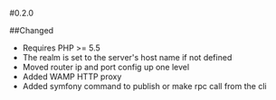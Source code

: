 #0.2.0

##Changed

- Requires PHP >= 5.5
- The realm is set to the server's host name if not defined
- Moved router ip and port config up one level
- Added WAMP HTTP proxy
- Added symfony command to publish or make rpc call from the cli



